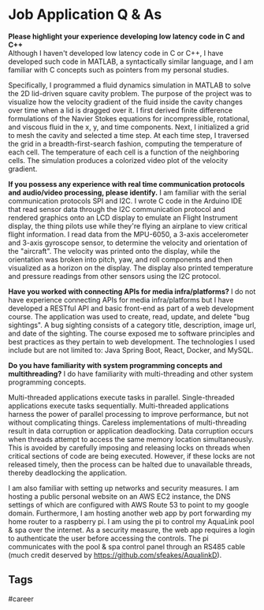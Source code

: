 # Job Application Q & As

**Please highlight your experience developing low latency code in C and C++**  
Although I haven't developed low latency code in C or C++, I have developed such code in MATLAB, a syntactically similar language, and I am familiar with C concepts such as pointers from my personal studies.  

Specifically, I programmed a fluid dynamics simulation in MATLAB to solve the 2D lid-driven square cavity problem. The purpose of the project was to visualize how the velocity gradient of the fluid inside the cavity changes over time when a lid is dragged over it. I first derived finite difference formulations of the Navier Stokes equations for incompressible, rotational, and viscous fluid in the x, y, and time components. Next, I initialized a grid to mesh the cavity and selected a time step. At each time step, I traversed the grid in a breadth-first-search fashion, computing the temperature of each cell. The temperature of each cell is a function of the neighboring cells. The simulation produces a colorized video plot of the velocity gradient.  

**If you possess any experience with real time communication protocols and audio/video processing, please identify.**
I am familiar with the serial communication protocols SPI and I2C. I wrote C code in the Arduino IDE that read sensor data through the I2C communication protocol and rendered graphics onto an LCD display to emulate an Flight Instrument display, the thing pilots use while they're flying an airplane to view critical flight information. I read data from the MPU-6050, a 3-axis accelerometer and 3-axis gyroscope sensor, to determine the velocity and orientation of the "aircraft". The velocity was printed onto the display, while the orientation was broken into pitch, yaw, and roll components and then visualized as a horizon on the display. The display also printed temperature and pressure readings from other sensors using the I2C protocol.  

**Have you worked with connecting APIs for media infra/platforms?**
I do not have experience connecting APIs for media infra/platforms but I have developed a RESTful API and basic front-end as part of a web development course. The application was used to create, read, update, and delete "bug sightings". A bug sighting consists of a category title, description, image url, and date of the sighting. The course exposed me to software principles and best practices as they pertain to web development. The  technologies I used include but are not limited to: Java Spring Boot, React, Docker, and MySQL.  


**Do you have familiarity with system programming concepts and multithreading?**
I do have familiarity with multi-threading and other system programming concepts.

Multi-threaded applications execute tasks in parallel. Single-threaded applications execute tasks sequentially. Multi-threaded applications harness the power of parallel processing to improve performance, but not without complicating things. Careless implementations of multi-threading result in data corruption or application deadlocking. Data corruption occurs when threads attempt to access the same memory location simultaneously. This is avoided by carefully imposing and releasing locks on threads when critical sections of code are being executed. However, if these locks are not released timely, then the process can be halted due to unavailable threads, thereby deadlocking the application.

I am also familiar with setting up networks and security measures. I am hosting a public personal website on an AWS EC2 instance, the DNS settings of which are configured with AWS Route 53 to point to my google domain. Furthermore, I am hosting another web app by port forwarding my home router to a raspberry pi. I am using the pi to control my AquaLink pool & spa over the internet. As a security measure, the web app requires a login to authenticate the user before accessing the controls. The pi communicates with the pool & spa control panel through an RS485 cable (much credit deserved by https://github.com/sfeakes/AqualinkD).

## Tags
#career
